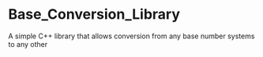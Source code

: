 # Base_Conversion_Library
A simple C++ library that allows conversion from any base number systems to any other
